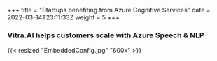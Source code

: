 +++
title = "Startups benefiting from Azure Cognitive Services"
date =  2022-03-14T23:11:33Z
weight = 5
+++

### Vitra.AI helps customers scale with Azure Speech & NLP

{{< resized "EmbeddedConfig.jpg" "600x" >}}
